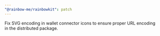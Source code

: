 ```yaml
---
"@rainbow-me/rainbowkit": patch
---
```


Fix SVG encoding in wallet connector icons to ensure proper URL encoding in the distributed package.
